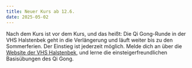 ```yaml
---
title: Neuer Kurs ab 12.6.
date: 2025-05-02
---
```

Nach dem Kurs ist vor dem Kurs, und das heißt:
Die Qi Gong-Runde in der VHS Halstenbek geht in die Verlängerung und läuft weiter bis zu den Sommerferien.
Der Einstieg ist jederzeit möglich.
Melde dich an über die [Website der VHS Halstenbek](https://www.vhs-halstenbek.de/p/gesundheit-fitness-und-ernaehrung/yoga-pilates-entspannung/qi-gong-fuer-einsteiger-innen-521-C-251-3117A), und lerne die einsteigerfreundlichen Basisübungen des Qi Gong.